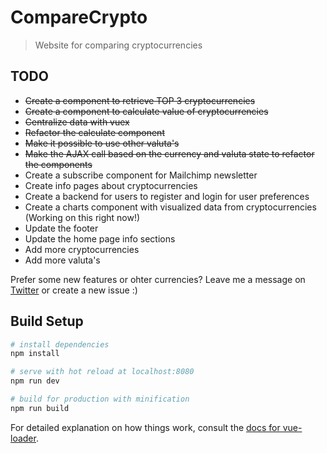 # CompareCrypto

> Website for comparing cryptocurrencies

## TODO

 * ~~Create a component to retrieve TOP 3 cryptocurrencies~~
 * ~~Create a component to calculate value of cryptocurrencies~~
 * ~~Centralize data with vuex~~ 
 * ~~Refactor the calculate component~~
 * ~~Make it possible to use other valuta's~~
 * ~~Make the AJAX call based on the currency and valuta state to refactor the components~~
 * Create a subscribe component for Mailchimp newsletter
 * Create info pages about cryptocurrencies
 * Create a backend for users to register and login for user preferences
 * Create a charts component with visualized data from cryptocurrencies (Working on this right now!)
 * Update the footer
 * Update the home page info sections
 * Add more cryptocurrencies
 * Add more valuta's

Prefer some new features or ohter currencies? Leave me a message on [Twitter](https://twitter.com/glenngijsberts) or create a new issue :)

## Build Setup

``` bash
# install dependencies
npm install

# serve with hot reload at localhost:8080
npm run dev

# build for production with minification
npm run build
```

For detailed explanation on how things work, consult the [docs for vue-loader](http://vuejs.github.io/vue-loader).
